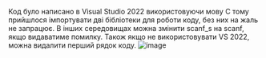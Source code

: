 Код було написано в Visual Studio 2022 використовуючи мову C тому прийшлося імпортувати дві бібліотеки для роботи коду, без них на жаль не запрацює.
В інших середовищах можна змінити scanf_s на scanf, якщо видаватиме помилку. 
Також якщо не використовувати VS 2022, можна видалити перший рядок коду.
![image](https://github.com/user-attachments/assets/a3cf2837-fe16-4392-b0f4-4fd5b63decc5)
